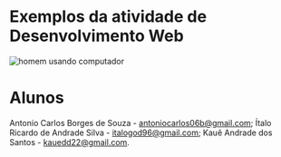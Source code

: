 # Exemplos da atividade de Desenvolvimento Web

![homem usando computador](https://cdn.dribbble.com/users/2136630/screenshots/4389878/adopti_video_2.gif)

# Alunos

Antonio Carlos Borges de Souza - antoniocarlos06b@gmail.com;
Ítalo Ricardo de Andrade Silva - italogod96@gmail.com;
Kauê Andrade dos Santos - kauedd22@gmail.com.

